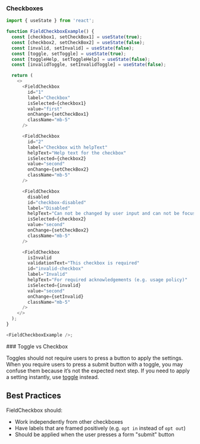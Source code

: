 ### Checkboxes

```js
import { useState } from 'react';

function FieldCheckboxExample() {
  const [checkbox1, setCheckBox1] = useState(true);
  const [checkbox2, setCheckBox2] = useState(false);
  const [invalid, setInvalid] = useState(false);
  const [toggle, setToggle] = useState(true);
  const [toggleHelp, setToggleHelp] = useState(false);
  const [invalidToggle, setInvalidToggle] = useState(false);

  return (
    <>
      <FieldCheckbox
        id="1"
        label="Checkbox"
        isSelected={checkbox1}
        value="first"
        onChange={setCheckBox1}
        className="mb-5"
      />

      <FieldCheckbox
        id="2"
        label="Checkbox with helpText"
        helpText="Help text for the checkbox"
        isSelected={checkbox2}
        value="second"
        onChange={setCheckBox2}
        className="mb-5"
      />

      <FieldCheckbox
        disabled
        id="checkbox-disabled"
        label="Disabled"
        helpText="Can not be changed by user input and can not be focused"
        isSelected={checkbox2}
        value="second"
        onChange={setCheckBox2}
        className="mb-5"
      />

      <FieldCheckbox
        isInvalid
        validationText="This checkbox is required"
        id="invalid-checkbox"
        label="Invalid"
        helpText="For required acknowledgements (e.g. usage policy)"
        isSelected={invalid}
        value="second"
        onChange={setInvalid}
        className="mb-5"
      />
    </>
  );
}

<FieldCheckboxExample />;
```

<div className="styleguide__callout">
### Toggle vs Checkbox

Toggles should not require users to press a button to apply the settings. When you require users to press a submit button with a toggle, you may confuse them because it’s not the expected next step. If you need to apply a setting instantly, use [toggle](/#/Components/FieldToggle) instead.

</div>

## Best Practices

FieldCheckbox should:

- Work independently from other checkboxes
- Have labels that are framed positively (e.g. `opt in` instead of `opt out`)
- Should be applied when the user presses a form "submit" button
